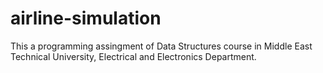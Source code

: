 # airline-simulation
This a programming assingment of Data Structures course in Middle East Technical University, Electrical and Electronics Department.
